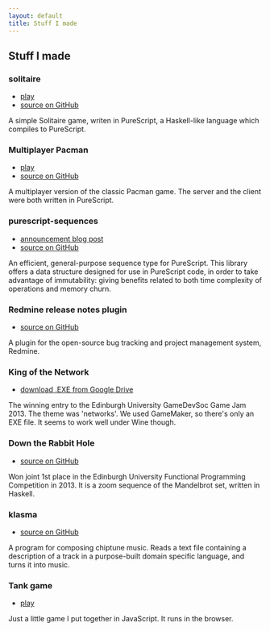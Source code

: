 ```yaml
---
layout: default
title: Stuff I made
---
```


## Stuff I made

### solitaire

* [play](./solitaire/)
* [source on GitHub](https://github.com/hdgarrood/solitaire)

A simple Solitaire game, writen in PureScript, a Haskell-like language which
compiles to PureScript.

### Multiplayer Pacman

* [play](https://mpac.herokuapp.com)
* [source on GitHub](https://github.com/hdgarrood/multipac)

A multiplayer version of the classic Pacman game. The server and the client
were both written in PureScript.

### purescript-sequences

* [announcement blog post](/blog/announcing-purescript-sequences)
* [source on GitHub](https://github.com/hdgarrood/purescript-sequences)

An efficient, general-purpose sequence type for PureScript. This library offers
a data structure designed for use in PureScript code, in order to take
advantage of immutability: giving benefits related to both time complexity of
operations and memory churn.

### Redmine release notes plugin

* [source on GitHub](https://github.com/hdgarrood/redmine_release_notes)

A plugin for the open-source bug tracking and project management system,
Redmine.

### King of the Network

* [download .EXE from Google Drive](https://docs.google.com/file/d/0B2TmqHg3DPXLblUtbUh4bmE4cVk/edit)

The winning entry to the Edinburgh University GameDevSoc Game Jam 2013. The
theme was 'networks'. We used GameMaker, so there's only an EXE file. It seems
to work well under Wine though.

### Down the Rabbit Hole

* [source on GitHub](https://github.com/hdgarrood/inf1-fp-competition)

Won joint 1st place in the Edinburgh University Functional Programming
Competition in 2013. It is a zoom sequence of the Mandelbrot set, written
in Haskell.

### klasma

* [source on GitHub](https://github.com/hdgarrood/klasma)

A program for composing chiptune music. Reads a text file containing a
description of a track in a purpose-built domain specific language, and turns
it into music.

### Tank game

* [play](./tank-game)

Just a little game I put together in JavaScript. It runs in the browser.
